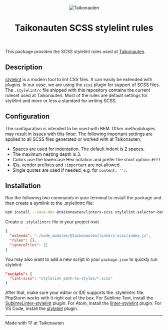 <p align="center">
  <img src="https://i.imgur.com/dV1aZjJ.png" title="Taikonauten">
</p>

<h1 align="center">Taikonauten SCSS stylelint rules</h1>

<p>&nbsp;</p>

This package provides the SCSS stylelint rules used at [Taikonauten](https://taikonauten.com).

## Description

[stylelint](https://stylelint.io/) is a modern tool to lint CSS files. It can easily be extended with plugins. In our case, we are using the `scss` plugin for support of SCSS files. The `.stylelintrc` file shipped with this repository contains the current ruleset used at Taikonauten. Most of the rules are default settings for stylelint and more or less a standard for writing SCSS.

## Configuration

The configuration is intended to be used with BEM. Other methodologies may result in issues with this linter.
The following important settings are applied to all SCSS files generated or worked with at Taikonauten:

* Spaces are used for indentation. The default indent is 2 spaces.
* The maximum nesting depth is 3.
* Colors use the lowercase Hex notation and prefer the short option: `#fff`
* IDs, vendor prefixes and `!important` are not allowed.
* Single quotes are used if needed, e.g. for `content: '';`.

## Installation

Run the following two commands in your terminal to install the package and then create a symlink to the .stylelintrc file:

```bash
npm install --save-dev @taikonauten/linters-scss stylelint-selector-bem-pattern stylelint-config-standard-scss
```

Create a `.stylelintrc` file in your project root

```json
{
  "extends": "./node_modules/@taikonauten/linters-scss/index.js",
  "rules": {},
  "ignoreFiles": []
}
```

You may also want to add a new script in your `package.json` to quickly run stylelint:

```json
"scripts": {
  "lint-scss": "stylelint path-to-styles/*.scss"
}
```

After that, make sure your editor or IDE supports the .stylelintrc file. PhpStorm works with it right out of the box.
For Sublime Text, install the [SublimeLinter-stylelint](https://github.com/SublimeLinter/SublimeLinter-stylelint) plugin.
For Atom, install the [linter-stylelint](https://atom.io/packages/linter-stylelint) plugin.
For VS Code, install the [stylelint](https://marketplace.visualstudio.com/items?itemName=stylelint.vscode-stylelint) plugin.

---

Made with ♡ at Taikonauten
